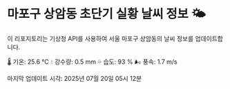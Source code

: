 
# 마포구 상암동 초단기 실황 날씨 정보 🌤️

이 리포지토리는 기상청 API를 사용하여 서울 마포구 상암동의 날씨 정보를 업데이트합니다. 

🌡️ 기온: 25.6 ℃
💧 강수량: 0.5 mm
💦 습도: 93 %
🌬️ 풍속: 1.7 m/s

마지막 업데이트 시각: 2025년 07월 20일 05시 12분    
